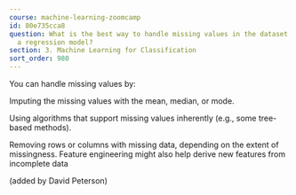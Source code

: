```yaml
---
course: machine-learning-zoomcamp
id: 80e735cca8
question: What is the best way to handle missing values in the dataset before training
  a regression model?
section: 3. Machine Learning for Classification
sort_order: 980
---
```


You can handle missing values by:

Imputing the missing values with the mean, median, or mode.

Using algorithms that support missing values inherently (e.g., some tree-based methods).

Removing rows or columns with missing data, depending on the extent of missingness. Feature engineering might also help derive new features from incomplete data​

(added by David Peterson)

